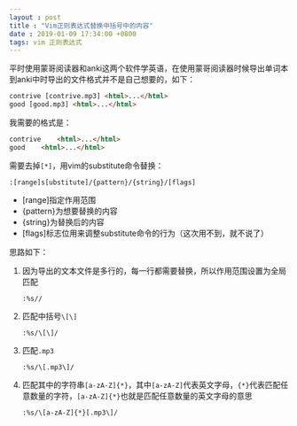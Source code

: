 ```yaml
---
layout : post
title : "Vim正则表达式替换中括号中的内容"
date : 2019-01-09 17:34:00 +0800
tags: vim 正则表达式
---
```

平时使用蒙哥阅读器和anki这两个软件学英语，在使用蒙哥阅读器时候导出单词本到anki中时导出的文件格式并不是自己想要的，如下：
```html
contrive [contrive.mp3]	<html>...</html>
good [good.mp3]	<html>...</html>
```
我需要的格式是：
```html
contrive 	<html>...</html>
good 	<html>...</html>
```
需要去掉```[*]```，用vim的substitute命令替换：
```vim
:[range]s[ubstitute]/{pattern}/{string}/[flags]
```
* [range]指定作用范围
* {pattern}为想要替换的内容
* {string}为替换后的内容
* [flags]标志位用来调整substitute命令的行为（这次用不到，就不说了）

思路如下：
1.  因为导出的文本文件是多行的，每一行都需要替换，所以作用范围设置为全局匹配
	```vim
	:%s//
	```
2.  匹配中括号```\[\]```
	```vim
	:%s/\[\]/
	```
3.  匹配```.mp3```
	```vim
	:%s/\[.mp3\]/
	```
4.  匹配其中的字符串```[a-zA-Z]{*}```，其中```[a-zA-Z]```代表英文字母，```{*}```代表匹配任意数量的字符，```[a-zA-Z]{*}```也就是匹配任意数量的英文字母的意思
	```vim
	:%s/\[a-zA-Z]{*}[.mp3\]/
	```
